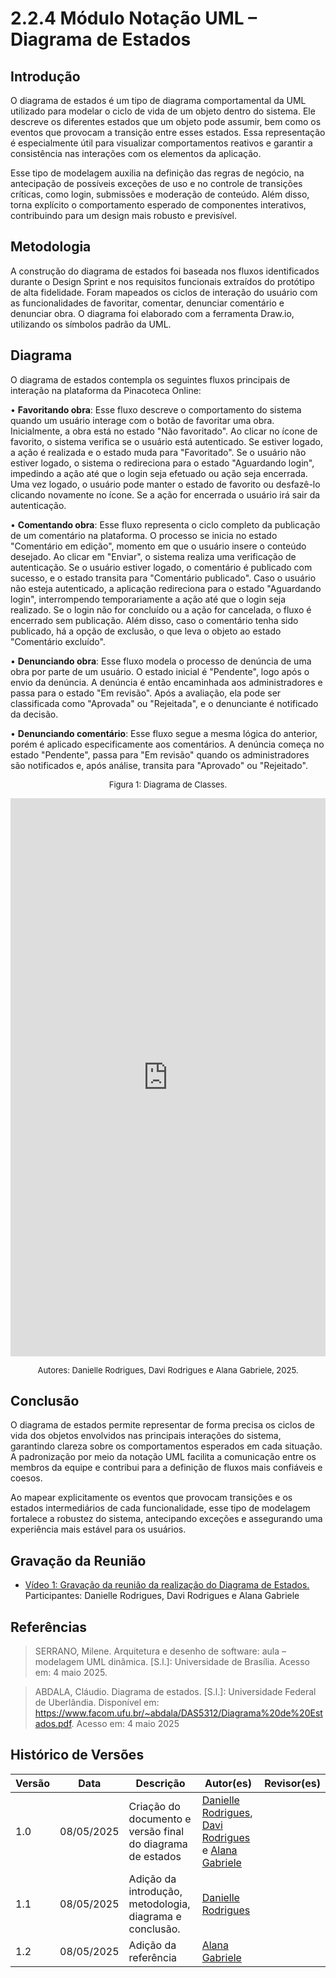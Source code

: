 # 2.2.4 Módulo Notação UML – Diagrama de Estados

## Introdução

O diagrama de estados é um tipo de diagrama comportamental da UML utilizado para modelar o ciclo de vida de um objeto dentro do sistema. Ele descreve os diferentes estados que um objeto pode assumir, bem como os eventos que provocam a transição entre esses estados. Essa representação é especialmente útil para visualizar comportamentos reativos e garantir a consistência nas interações com os elementos da aplicação.

Esse tipo de modelagem auxilia na definição das regras de negócio, na antecipação de possíveis exceções de uso e no controle de transições críticas, como login, submissões e moderação de conteúdo. Além disso, torna explícito o comportamento esperado de componentes interativos, contribuindo para um design mais robusto e previsível.

## Metodologia

A construção do diagrama de estados foi baseada nos fluxos identificados durante o Design Sprint e nos requisitos funcionais extraídos do protótipo de alta fidelidade. Foram mapeados os ciclos de interação do usuário com as funcionalidades de favoritar, comentar, denunciar comentário e denunciar obra. O diagrama foi elaborado com a ferramenta Draw.io, utilizando os símbolos padrão da UML.

## Diagrama

O diagrama de estados contempla os seguintes fluxos principais de interação na plataforma da Pinacoteca Online:

• **Favoritando obra**: Esse fluxo descreve o comportamento do sistema quando um usuário interage com o botão de favoritar uma obra. Inicialmente, a obra está no estado "Não favoritado". Ao clicar no ícone de favorito, o sistema verifica se o usuário está autenticado. Se estiver logado, a ação é realizada e o estado muda para "Favoritado". Se o usuário não estiver logado, o sistema o redireciona para o estado "Aguardando login", impedindo a ação até que o login seja efetuado ou ação seja encerrada. Uma vez logado, o usuário pode manter o estado de favorito ou desfazê-lo clicando novamente no ícone. Se a ação for encerrada o usuário irá sair da autenticação.

• **Comentando obra**: Esse fluxo representa o ciclo completo da publicação de um comentário na plataforma. O processo se inicia no estado "Comentário em edição", momento em que o usuário insere o conteúdo desejado. Ao clicar em "Enviar", o sistema realiza uma verificação de autenticação. Se o usuário estiver logado, o comentário é publicado com sucesso, e o estado transita para "Comentário publicado". Caso o usuário não esteja autenticado, a aplicação redireciona para o estado "Aguardando login", interrompendo temporariamente a ação até que o login seja realizado. Se o login não for concluído ou a ação for cancelada, o fluxo é encerrado sem publicação. Além disso, caso o comentário tenha sido publicado, há a opção de exclusão, o que leva o objeto ao estado "Comentário excluído".

• **Denunciando obra**: Esse fluxo modela o processo de denúncia de uma obra por parte de um usuário. O estado inicial é "Pendente", logo após o envio da denúncia. A denúncia é então encaminhada aos administradores e passa para o estado "Em revisão". Após a avaliação, ela pode ser classificada como "Aprovada" ou "Rejeitada", e o denunciante é notificado da decisão.

• **Denunciando comentário**: Esse fluxo segue a mesma lógica do anterior, porém é aplicado especificamente aos comentários. A denúncia começa no estado "Pendente", passa para "Em revisão" quando os administradores são notificados e, após análise, transita para "Aprovado" ou "Rejeitado".

<font size="2"><p style="text-align: center">Figura 1: Diagrama de Classes.</p></font>

<iframe frameborder="0" style="width:100%;height:893px;" src="https://viewer.diagrams.net/?tags=%7B%7D&lightbox=1&highlight=0000ff&edit=_blank&layers=1&nav=1&title=Diagrama%20de%20Estados.drawio&dark=1#Uhttps%3A%2F%2Fdrive.google.com%2Fuc%3Fid%3D1B4Ze2donNmuMq78dvx4slDxP8gRLty07%26export%3Ddownload" allowtransparency="true"></iframe>

<font size="2"><p style="text-align: center">Autores: Danielle Rodrigues, Davi Rodrigues e Alana Gabriele, 2025.</p></font>

## Conclusão

O diagrama de estados permite representar de forma precisa os ciclos de vida dos objetos envolvidos nas principais interações do sistema, garantindo clareza sobre os comportamentos esperados em cada situação. A padronização por meio da notação UML facilita a comunicação entre os membros da equipe e contribui para a definição de fluxos mais confiáveis e coesos.

Ao mapear explicitamente os eventos que provocam transições e os estados intermediários de cada funcionalidade, esse tipo de modelagem fortalece a robustez do sistema, antecipando exceções e assegurando uma experiência mais estável para os usuários.

## Gravação da Reunião

- [Vídeo 1: Gravação da reunião da realização do Diagrama de Estados.](https://drive.google.com/file/d/179eTha9lBJC3YQ-kma0HoA75WbZ05pKg/view?usp=drive_link)</br>
  Participantes: Danielle Rodrigues, Davi Rodrigues e Alana Gabriele

## Referências

> SERRANO, Milene. Arquitetura e desenho de software: aula – modelagem UML dinâmica. [S.l.]: Universidade de Brasília. Acesso em: 4 maio 2025.

> ABDALA, Cláudio. Diagrama de estados. [S.l.]: Universidade Federal de Uberlândia. Disponível em: https://www.facom.ufu.br/~abdala/DAS5312/Diagrama%20de%20Estados.pdf. Acesso em: 4 maio 2025

## Histórico de Versões

| Versão | Data       | Descrição                                                  | Autor(es)                                                                                                                                              | Revisor(es) |
| ------ | ---------- | ---------------------------------------------------------- | ------------------------------------------------------------------------------------------------------------------------------------------------------ | ----------- |
| 1.0    | 08/05/2025 | Criação do documento e versão final do diagrama de estados | [Danielle Rodrigues](https://github.com/Danizelle), [Davi Rodrigues](https://github.com/DaviRogs) e [Alana Gabriele](https://github.com/Alanagabriele) |             |
| 1.1    | 08/05/2025 | Adição da introdução, metodologia, diagrama e conclusão.   | [Danielle Rodrigues](https://github.com/Danizelle)                                                                                                     |
| 1.2    | 08/05/2025 | Adição da referência                                       | [Alana Gabriele](https://github.com/Alanagabriele)                                                                                                     |             |
